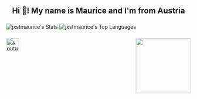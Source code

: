 <h2 align="center">Hi 👋! My name is Maurice and I'm from Austria</h2>

###

![jxstmaurice's Stats](https://github-readme-stats.vercel.app/api?username=jxstmaurice&theme=dark&show_icons=true&hide_border=false&count_private=true)
![jxstmaurice's Top Languages](https://github-readme-stats.vercel.app/api/top-langs/?username=jxstmaurice&theme=dark&show_icons=true&hide_border=false&layout=compact)

###

<img align="right" height="150" src="https://media3.giphy.com/media/v1.Y2lkPTc5MGI3NjExYWFqNTRrd2Q4bTBpZmEwYmpneTRwdTBxcnI2ZGxrcDRuMzR2dXYwaCZlcD12MV9pbnRlcm5hbF9naWZfYnlfaWQmY3Q9Zw/S78uB25FzVP6FTyY9J/giphy.gif"  />

###

###

<div align="left">
  <a href="https://www.youtube.com/@jxstmaurice" target="_blank">
    <img src="https://img.shields.io/static/v1?message=Youtube&logo=youtube&label=&color=FF0000&logoColor=white&labelColor=&style=for-the-badge" height="35" alt="youtube logo"  />
  </a>
</div>

###
